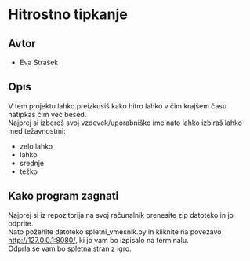 # Hitrostno tipkanje

## Avtor
* Eva Strašek

## Opis
V tem projektu lahko preizkusiš kako hitro lahko v čim krajšem času natipkaš čim več besed.<br>
Najprej si izbereš svoj vzdevek/uporabniško ime nato lahko izbiraš lahko med težavnostmi:
 * zelo lahko
 * lahko
 * srednje
 * težko

## Kako program zagnati
Najprej si iz repozitorija na svoj računalnik prenesite zip datoteko in jo odprite.<br>
Nato poženite datoteko spletni_vmesnik.py in kliknite na povezavo<br>
http://127.0.0.1:8080/, ki jo vam bo izpisalo na terminalu.<br>
Odprla se vam bo spletna stran z igro.
